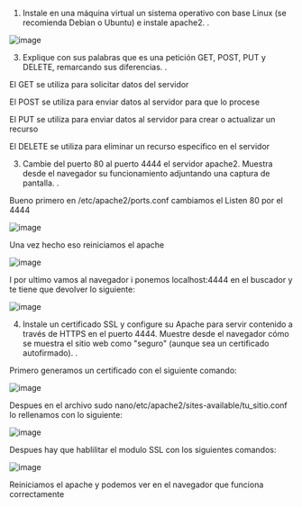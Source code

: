 1. Instale en una máquina virtual un sistema operativo con base Linux (se recomienda Debian o Ubuntu) e instale apache2. .
   
 ![image](https://github.com/EricCipresGonz/despliegue-de-aplicaciones-web/assets/144775307/7cc2a489-2a8c-4c44-8a28-c8286bce53c6)
 

3. Explique con sus palabras que es una petición GET, POST, PUT y DELETE, remarcando sus diferencias. .  

El GET se utiliza para solicitar datos del servidor  

El POST se utiliza para enviar datos al servidor para que lo procese 

El PUT se utiliza para enviar datos al servidor para crear o actualizar un recurso 

El DELETE se utiliza para eliminar un recurso especifico en el servidor 


 

3. Cambie del puerto 80 al puerto 4444 el servidor apache2. Muestra desde el navegador su funcionamiento adjuntando una captura de pantalla. .  


Bueno primero en /etc/apache2/ports.conf cambiamos el Listen 80 por el 4444 








![image](https://github.com/EricCipresGonz/despliegue-de-aplicaciones-web/assets/144775307/55354da2-70ab-4a6a-9981-4ef284b169f3)







Una vez hecho eso reiniciamos el apache 












![image](https://github.com/EricCipresGonz/despliegue-de-aplicaciones-web/assets/144775307/e91b4fdb-cd5b-4ed7-b355-aa4526836668)












I por ultimo vamos al navegador i ponemos localhost:4444 en el buscador y te tiene que devolver lo siguiente: 













![image](https://github.com/EricCipresGonz/despliegue-de-aplicaciones-web/assets/144775307/73e5dec9-1830-4c5a-b2c0-4fa555570e6c)


4. Instale un certificado SSL y configure su Apache para servir contenido a través de HTTPS en el puerto 4444. Muestre desde el navegador cómo se muestra el sitio web como "seguro" (aunque sea un certificado autofirmado). .  

Primero generamos un certificado con el siguiente comando: 

![image](https://github.com/EricCipresGonz/despliegue-de-aplicaciones-web/assets/144775307/4e959e98-f587-4070-bb4e-9b82d1e20559)








Despues en el archivo sudo nano/etc/apache2/sites-available/tu_sitio.conf lo rellenamos con lo siguiente: 

![image](https://github.com/EricCipresGonz/despliegue-de-aplicaciones-web/assets/144775307/4da81108-c971-4b93-8648-90c4507dc9df)











Despues hay que hablilitar el modulo SSL con los siguientes comandos: 


![image](https://github.com/EricCipresGonz/despliegue-de-aplicaciones-web/assets/144775307/21a893fe-f2b0-4568-9e5e-218732814e5b)




Reiniciamos el apache y  podemos ver en el navegador que funciona correctamente 
